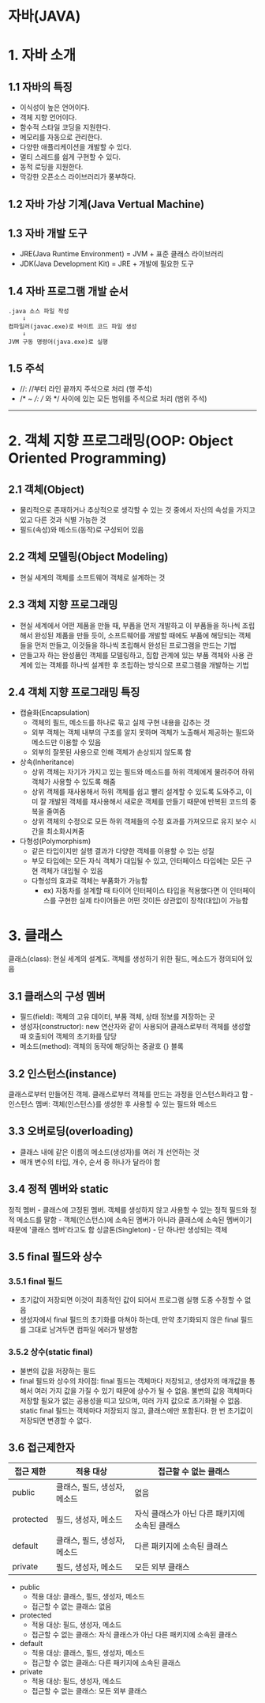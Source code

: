 자바(JAVA)
=======

# 1. 자바 소개
## 1.1 자바의 특징
- 이식성이 높은 언어이다.
- 객체 지향 언어이다.
- 함수적 스타일 코딩을 지원한다.
- 메모리를 자동으로 관리한다.
- 다양한 애플리케이션을 개발할 수 있다.
- 멀티 스레드를 쉽게 구현할 수 있다.
- 동적 로딩을 지원한다.
- 막강한 오픈소스 라이브러리가 풍부하다.

## 1.2 자바 가상 기계(Java Vertual Machine)

## 1.3 자바 개발 도구
- JRE(Java Runtime Environment) = JVM + 표준 클래스 라이브러리
- JDK(Java Development Kit) = JRE + 개발에 필요한 도구

## 1.4 자바 프로그램 개발 순서
	.java 소스 파일 작성
		↓
	컴파일러(javac.exe)로 바이트 코드 파일 생성
		↓
	JVM 구동 명령어(java.exe)로 실행
	
## 1.5 주석
- //:  //부터 라인 끝까지 주석으로 처리 (행 주석)
- /* ~ */:  /* 와 */ 사이에 있는 모든 범위를 주석으로 처리 (범위 주석)

****
# 2. 객체 지향 프로그래밍(OOP: Object Oriented Programming)
## 2.1 객체(Object)
- 물리적으로 존재하거나 추상적으로 생각할 수 있는 것 중에서 자신의 속성을 가지고 있고 다른 것과 식별 가능한 것
- 필드(속성)와 메소드(동작)로 구성되어 있음

## 2.2 객체 모델링(Object Modeling)
- 현실 세계의 객체를 소프트웨어 객체로 설계하는 것

## 2.3 객체 지향 프로그래밍
- 현실 세계에서 어떤 제품을 만들 때, 부픔을 먼저 개발하고 이 부품들을 하나씩 조립해서 완성된 제품을 만들 듯이, 소프트웨어를 개발할 때에도 부품에 해당되는 객체들을 먼저 만들고, 이것들을 하나씩 조립해서 완성된 프로그램을 만드는 기법
- 만들고자 하는 완성품인 객체를 모델링하고, 집합 관계에 있는 부품 객체와 사용 관계에 있는 객체를 하나씩 설계한 후 조립하는 방식으로 프로그램을 개발하는 기법

## 2.4 객체 지향 프로그래밍 특징
- 캡슐화(Encapsulation)
	- 객체의 필드, 메소드를 하나로 묶고 실제 구현 내용을 감추는 것
	- 외부 객체는 객체 내부의 구조를 알지 못하며 객체가 노출해서 제공하는 필드와 메소드만 이용할 수 있음
	- 외부의 잘못된 사용으로 인해 객체가 손상되지 않도록 함
- 상속(Inheritance)
	- 상위 객체는 자기가 가지고 있는 필드와 메소드를 하위 객체에게 물려주어 하위 객체가 사용할 수 있도록 해줌
	- 상위 객체를 재사용해서 하위 객체를 쉽고 빨리 설계할 수 있도록 도와주고, 이미 잘 개발된 객체를 재사용해서 새로운 객체를 만들기 때문에 반복된 코드의 중복을 줄여줌
	- 상위 객체의 수정으로 모든 하위 객체들의 수정 효과를 가져오므로 유지 보수 시간을 최소화시켜줌
- 다형성(Polymorphism)
	- 같은 타입이지만 실행 결과가 다양한 객체를 이용할 수 있는 성질
	- 부모 타입에는 모든 자식 객체가 대입될 수 있고, 인터페이스 타입에는 모든 구현 객체가 대입될 수 있음
	- 다형성의 효과로 객체는 부품화가 가능함
		- ex) 자동차를 설계할 때 타이어 인터페이스 타입을 적용했다면 이 인터페이스를 구현한 실제 타이어들은 어떤 것이든 상관없이 장착(대입)이 가능함
		
# 3. 클래스
클래스(class): 현실 세계의 설계도. 객체를 생성하기 위한 필드, 메소드가 정의되어 있음
## 3.1 클래스의 구성 멤버
- 필드(field): 객체의 고유 데이터, 부품 객체, 상태 정보를 저장하는 곳
- 생성자(constructor): new 연산자와 같이 사용되어 클래스로부터 객체를 생성할 때 호출되어 객체의 초기화를 담당
- 메소드(method): 객체의 동작에 해당하는 중괄호 {} 블록
	
## 3.2 인스턴스(instance)
클래스로부터 만들어진 객체. 클래스로부터 객체를 만드는 과정을 인스턴스화라고 함
	- 인스턴스 멤버: 객체(인스턴스)를 생성한 후 사용할 수 있는 필드와 메소드

## 3.3 오버로딩(overloading)
- 클래스 내에 같은 이름의 메소드(생성자)를 여러 개 선언하는 것
- 매개 변수의 타입, 개수, 순서 중 하나가 달라야 함

## 3.4 정적 멤버와 static
정적 멤버
	- 클래스에 고정된 멤버. 객체를 생성하지 않고 사용할 수 있는 정적 필드와 정적 메소드를 말함
	- 객체(인스턴스)에 소속된 멤버가 아니라 클래스에 소속된 멤버이기 때문에 '클래스 멤버'라고도 함
싱글톤(Singleton)
	- 단 하나만 생성되는 객체
	
## 3.5 final 필드와 상수
### 3.5.1 final 필드
- 초기값이 저장되면 이것이 최종적인 값이 되어서 프로그램 실행 도중 수정할 수 없음
- 생성자에서 final 필드의 초기화를 마쳐야 하는데, 만약 초기화되지 않은 final 필드를 그대로 남겨두면 컴파일 에러가 발생함
### 3.5.2 상수(static final)
- 불변의 값을 저장하는 필드
- final 필드와 상수의 차이점: final 필드는 객체마다 저장되고, 생성자의 매개값을 통해서 여러 가지 값을 가질 수 있기 때문에 상수가 될 수 없음. 불변의 값응 객체마다 저장할 필요가 없는 공용성을 띠고 있으며, 여러 가지 값으로 초기화될 수 없음. static final 필드는 객체마다 저장되지 않고, 클래스에만 포함된다. 한 번 초기값이 저장되면 변경할 수 없다.

## 3.6 접근제한자
접근 제한|적용 대상|접근할 수 없는 클래스
------|------|---------------
public|클래스, 필드, 생성자, 메소드|없음
protected|필드, 생성자, 메소드|자식 클래스가 아닌 다른 패키지에 소속된 클래스
default|클래스, 필드, 생성자, 메소드|다른 패키지에 소속된 클래스
private|필드, 생성자, 메소드|모든 외부 클래스

- public
	- 적용 대상: 클래스, 필드, 생성자, 메소드
	- 접근할 수 없는 클래스: 없음
- protected
	- 적용 대상: 필드, 생성자, 메소드
	- 접근할 수 없는 클래스: 자식 클래스가 아닌 다른 패키지에 소속된 클래스
- default
	- 적용 대상: 클래스, 필드, 생성자, 메소드
	- 접근할 수 없는 클래스: 다른 패키지에 소속된 클래스
- private
	- 적용 대상: 필드, 생성자, 메소드
	- 접근할 수 없는 클래스: 모든 외부 클래스